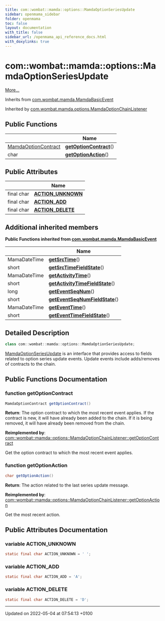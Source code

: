 ```yaml
---
title: com::wombat::mamda::options::MamdaOptionSeriesUpdate
sidebar: openmama_sidebar
folder: openmama
toc: false
layout: documentation
with_title: false
sidebar_url: /openmama_api_reference_docs.html
with_doxylinks: true
---
```


# com::wombat::mamda::options::MamdaOptionSeriesUpdate



 [More...](#detailed-description)

Inherits from [com.wombat.mamda.MamdaBasicEvent](interfacecom_1_1wombat_1_1mamda_1_1MamdaBasicEvent.html)

Inherited by [com.wombat.mamda.options.MamdaOptionChainListener](classcom_1_1wombat_1_1mamda_1_1options_1_1MamdaOptionChainListener.html)

## Public Functions

|                | Name           |
| -------------- | -------------- |
| [MamdaOptionContract](classcom_1_1wombat_1_1mamda_1_1options_1_1MamdaOptionContract.html) | **[getOptionContract](interfacecom_1_1wombat_1_1mamda_1_1options_1_1MamdaOptionSeriesUpdate.html#function-getoptioncontract)**() |
| char | **[getOptionAction](interfacecom_1_1wombat_1_1mamda_1_1options_1_1MamdaOptionSeriesUpdate.html#function-getoptionaction)**() |

## Public Attributes

|                | Name           |
| -------------- | -------------- |
| final char | **[ACTION_UNKNOWN](interfacecom_1_1wombat_1_1mamda_1_1options_1_1MamdaOptionSeriesUpdate.html#variable-action-unknown)**  |
| final char | **[ACTION_ADD](interfacecom_1_1wombat_1_1mamda_1_1options_1_1MamdaOptionSeriesUpdate.html#variable-action-add)**  |
| final char | **[ACTION_DELETE](interfacecom_1_1wombat_1_1mamda_1_1options_1_1MamdaOptionSeriesUpdate.html#variable-action-delete)**  |

## Additional inherited members

**Public Functions inherited from [com.wombat.mamda.MamdaBasicEvent](interfacecom_1_1wombat_1_1mamda_1_1MamdaBasicEvent.html)**

|                | Name           |
| -------------- | -------------- |
| MamaDateTime | **[getSrcTime](interfacecom_1_1wombat_1_1mamda_1_1MamdaBasicEvent.html#function-getsrctime)**() |
| short | **[getSrcTimeFieldState](interfacecom_1_1wombat_1_1mamda_1_1MamdaBasicEvent.html#function-getsrctimefieldstate)**() |
| MamaDateTime | **[getActivityTime](interfacecom_1_1wombat_1_1mamda_1_1MamdaBasicEvent.html#function-getactivitytime)**() |
| short | **[getActivityTimeFieldState](interfacecom_1_1wombat_1_1mamda_1_1MamdaBasicEvent.html#function-getactivitytimefieldstate)**() |
| long | **[getEventSeqNum](interfacecom_1_1wombat_1_1mamda_1_1MamdaBasicEvent.html#function-geteventseqnum)**() |
| short | **[getEventSeqNumFieldState](interfacecom_1_1wombat_1_1mamda_1_1MamdaBasicEvent.html#function-geteventseqnumfieldstate)**() |
| MamaDateTime | **[getEventTime](interfacecom_1_1wombat_1_1mamda_1_1MamdaBasicEvent.html#function-geteventtime)**() |
| short | **[getEventTimeFieldState](interfacecom_1_1wombat_1_1mamda_1_1MamdaBasicEvent.html#function-geteventtimefieldstate)**() |


## Detailed Description

```java
class com::wombat::mamda::options::MamdaOptionSeriesUpdate;
```


[MamdaOptionSeriesUpdate](interfacecom_1_1wombat_1_1mamda_1_1options_1_1MamdaOptionSeriesUpdate.html) is an interface that provides access to fields related to option series update events. Update events include adds/removes of contracts to the chain. 

## Public Functions Documentation

### function getOptionContract

```java
MamdaOptionContract getOptionContract()
```


**Return**: The option contract to which the most recent event applies. If the contract is new, it will have already been added to the chain. If it is being removed, it will have already been removed from the chain. 

**Reimplemented by**: [com::wombat::mamda::options::MamdaOptionChainListener::getOptionContract](classcom_1_1wombat_1_1mamda_1_1options_1_1MamdaOptionChainListener.html#function-getoptioncontract)


Get the option contract to which the most recent event applies. 


### function getOptionAction

```java
char getOptionAction()
```


**Return**: The action related to the last series update message. 

**Reimplemented by**: [com::wombat::mamda::options::MamdaOptionChainListener::getOptionAction](classcom_1_1wombat_1_1mamda_1_1options_1_1MamdaOptionChainListener.html#function-getoptionaction)


Get the most recent action. 


## Public Attributes Documentation

### variable ACTION_UNKNOWN

```java
static final char ACTION_UNKNOWN = ' ';
```


### variable ACTION_ADD

```java
static final char ACTION_ADD = 'A';
```


### variable ACTION_DELETE

```java
static final char ACTION_DELETE = 'D';
```


-------------------------------

Updated on 2022-05-04 at 07:54:13 +0100